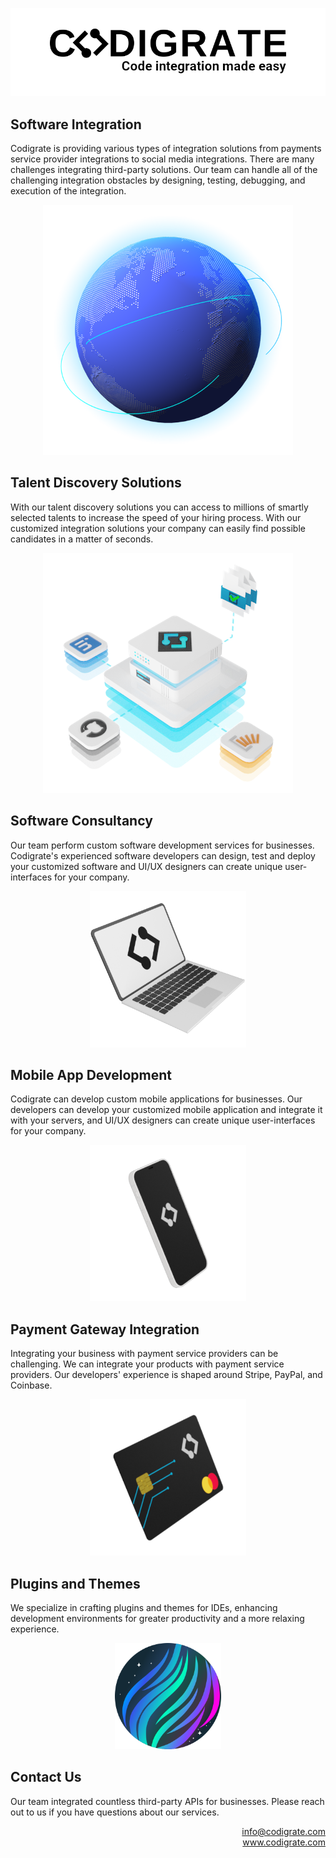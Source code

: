 <p align="center">
  <a href="https://codigrate.com">
    <img src="https://raw.githubusercontent.com/codigrate/codigrate.github.io/master/assets/other/light-inline-bg.png" alt="Logo">
  </a>
</p>

## Software Integration

Codigrate is providing various types of integration solutions from payments service provider integrations to social media integrations. There are many challenges integrating third-party solutions. Our team can handle all of the challenging integration obstacles by designing, testing, debugging, and execution of the integration.

<p align="center">
  <a href="https://codigrate.com">
    <img src="https://raw.githubusercontent.com/codigrate/codigrate.github.io/master/assets/other/software-integration.png" alt="Logo" width="400">
  </a>
</p>

## Talent Discovery Solutions

With our talent discovery solutions you can access to millions of smartly selected talents to increase the speed of your hiring process. With our customized integration solutions your company can easily find possible candidates in a matter of seconds.

<p align="center">
  <a href="https://codigrate.com">
    <img src="https://raw.githubusercontent.com/codigrate/codigrate.github.io/master/assets/other/talent-discovery-solutions.png" alt="Logo" width="400">
  </a>
</p>

## Software Consultancy

Our team perform custom software development services for businesses. Codigrate's experienced software developers can design, test and deploy your customized software and UI/UX designers can create unique user-interfaces for your company.

<p align="center">
  <a href="https://codigrate.com">
    <img src="https://raw.githubusercontent.com/codigrate/codigrate.github.io/master/assets/other/software-consultancy.png" alt="Logo" width="250">
  </a>
</p>

## Mobile App Development

Codigrate can develop custom mobile applications for businesses. Our developers can develop your customized mobile application and integrate it with your servers, and UI/UX designers can create unique user-interfaces for your company.

<p align="center">
  <a href="https://codigrate.com">
    <img src="https://raw.githubusercontent.com/codigrate/codigrate.github.io/master/assets/other/mobile-app-development.png" alt="Logo" width="250">
  </a>
</p>

## Payment Gateway Integration

Integrating your business with payment service providers can be challenging. We can integrate your products with payment service providers. Our developers' experience is shaped around Stripe, PayPal, and Coinbase.

<p align="center">
  <a href="https://codigrate.com">
    <img src="https://raw.githubusercontent.com/codigrate/codigrate.github.io/master/assets/other/payment-gateway-integration.png" alt="Logo" width="250">
  </a>
</p>

## Plugins and Themes

We specialize in crafting plugins and themes for IDEs, enhancing development environments for greater productivity and a more relaxing experience.

<p align="center">
  <a href="https://plugins.jetbrains.com/organizations/Codigrate">
    <img src="https://raw.githubusercontent.com/codigrate/jetbrains-themes/main/nature-themes/aurora-borealis-theme/icon.png" alt="Logo" width="170">
  </a>
</p>

## Contact Us

Our team integrated countless third-party APIs for businesses. Please reach out to us if you have questions about our services.

<p align="right">
  <a href="mailto:info@codigrate.com">
  info@codigrate.com
  </a>
  </br>
  <a href="https://codigrate.com">
  www.codigrate.com
  </a>
</p>
